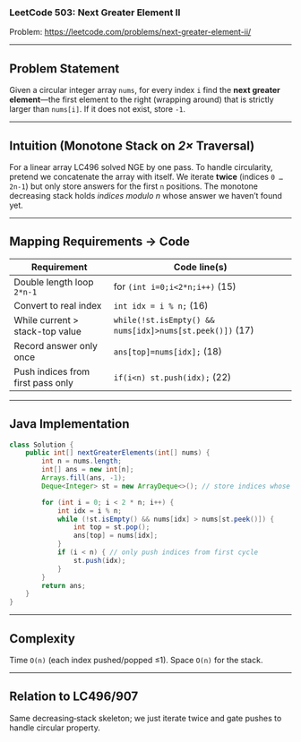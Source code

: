 ### LeetCode 503: Next Greater Element II
Problem: https://leetcode.com/problems/next-greater-element-ii/

---

## Problem Statement
Given a circular integer array `nums`, for every index `i` find the **next greater element**—the first element to the right (wrapping around) that is strictly larger than `nums[i]`.  If it does not exist, store `-1`.

---

## Intuition (Monotone Stack on *2×* Traversal)
For a linear array LC496 solved NGE by one pass.  To handle circularity, pretend we concatenate the array with itself.  We iterate **twice** (indices `0 … 2n-1`) but only store answers for the first `n` positions.  The monotone decreasing stack holds *indices modulo n* whose answer we haven’t found yet.

---

## Mapping Requirements → Code
| Requirement | Code line(s) |
|-------------|-------------|
| Double length loop `2*n-1` | for `(int i=0;i<2*n;i++)` (15) |
| Convert to real index | `int idx = i % n;` (16) |
| While current > stack-top value | `while(!st.isEmpty() && nums[idx]>nums[st.peek()])` (17) |
| Record answer only once | `ans[top]=nums[idx];` (18) |
| Push indices from first pass only | `if(i<n) st.push(idx);` (22) |

---

## Java Implementation
```java
class Solution {
    public int[] nextGreaterElements(int[] nums) {
        int n = nums.length;
        int[] ans = new int[n];
        Arrays.fill(ans, -1);
        Deque<Integer> st = new ArrayDeque<>(); // store indices whose NGE not found

        for (int i = 0; i < 2 * n; i++) {
            int idx = i % n;
            while (!st.isEmpty() && nums[idx] > nums[st.peek()]) {
                int top = st.pop();
                ans[top] = nums[idx];
            }
            if (i < n) { // only push indices from first cycle
                st.push(idx);
            }
        }
        return ans;
    }
}
```

---

## Complexity
Time `O(n)` (each index pushed/popped ≤1).  Space `O(n)` for the stack.

---

## Relation to LC496/907
Same decreasing‐stack skeleton; we just iterate twice and gate pushes to handle circular property.
